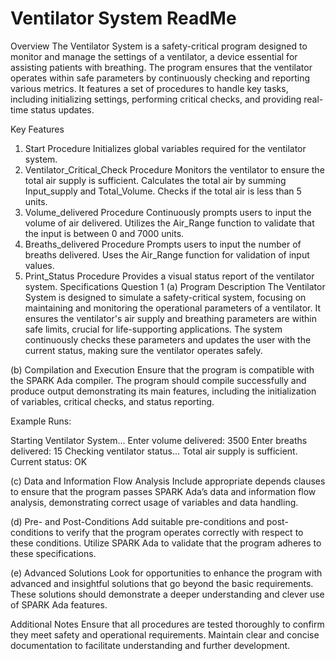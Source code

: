 # Ventilator System ReadMe

Overview
The Ventilator System is a safety-critical program designed to monitor and manage the settings of a ventilator, a device essential for assisting patients with breathing. The program ensures that the ventilator operates within safe parameters by continuously checking and reporting various metrics. It features a set of procedures to handle key tasks, including initializing settings, performing critical checks, and providing real-time status updates.

Key Features
1. Start Procedure
Initializes global variables required for the ventilator system.
2. Ventilator_Critical_Check Procedure
Monitors the ventilator to ensure the total air supply is sufficient.
Calculates the total air by summing Input_supply and Total_Volume.
Checks if the total air is less than 5 units.
3. Volume_delivered Procedure
Continuously prompts users to input the volume of air delivered.
Utilizes the Air_Range function to validate that the input is between 0 and 7000 units.
4. Breaths_delivered Procedure
Prompts users to input the number of breaths delivered.
Uses the Air_Range function for validation of input values.
5. Print_Status Procedure
Provides a visual status report of the ventilator system.
Specifications
Question 1
(a) Program Description
The Ventilator System is designed to simulate a safety-critical system, focusing on maintaining and monitoring the operational parameters of a ventilator. It ensures the ventilator's air supply and breathing parameters are within safe limits, crucial for life-supporting applications. The system continuously checks these parameters and updates the user with the current status, making sure the ventilator operates safely.

(b) Compilation and Execution
Ensure that the program is compatible with the SPARK Ada compiler. The program should compile successfully and produce output demonstrating its main features, including the initialization of variables, critical checks, and status reporting.

Example Runs:

Starting Ventilator System...
Enter volume delivered: 3500
Enter breaths delivered: 15
Checking ventilator status...
Total air supply is sufficient.
Current status: OK


(c) Data and Information Flow Analysis
Include appropriate depends clauses to ensure that the program passes SPARK Ada’s data and information flow analysis, demonstrating correct usage of variables and data handling.

(d) Pre- and Post-Conditions
Add suitable pre-conditions and post-conditions to verify that the program operates correctly with respect to these conditions. Utilize SPARK Ada to validate that the program adheres to these specifications.

(e) Advanced Solutions
Look for opportunities to enhance the program with advanced and insightful solutions that go beyond the basic requirements. These solutions should demonstrate a deeper understanding and clever use of SPARK Ada features.

Additional Notes
Ensure that all procedures are tested thoroughly to confirm they meet safety and operational requirements.
Maintain clear and concise documentation to facilitate understanding and further development.
